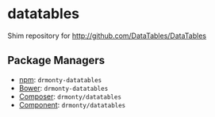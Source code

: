 datatables
==========

Shim repository for http://github.com/DataTables/DataTables

Package Managers
----------------

* [npm](http://npmjs.org/package/drmonty-datatables): `drmonty-datatables`
* [Bower](http://twitter.github.com/bower/): `drmonty-datatables`
* [Composer](http://packagist.org/packages/drmonty/datatables): `drmonty/datatables`
* [Component](http://component.io): `drmonty/datatables`